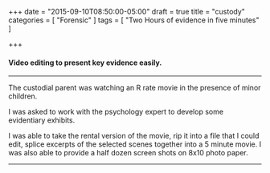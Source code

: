 +++
date = "2015-09-10T08:50:00-05:00"
draft = true
title = "custody"
categories = [
  "Forensic"
]
tags = [
  "Two Hours of evidence in five minutes"
]

+++
#### Video editing to present key evidence easily.
***
The custodial parent was watching an R rate movie in the presence of minor children.

I was asked to work with the psychology expert to develop some evidentiary exhibits.

I was able to take the rental version of the movie, rip it into a file that I could edit, splice excerpts of the selected scenes together into a 5 minute movie. I was also able to provide a half dozen screen shots on 8x10 photo paper.
***